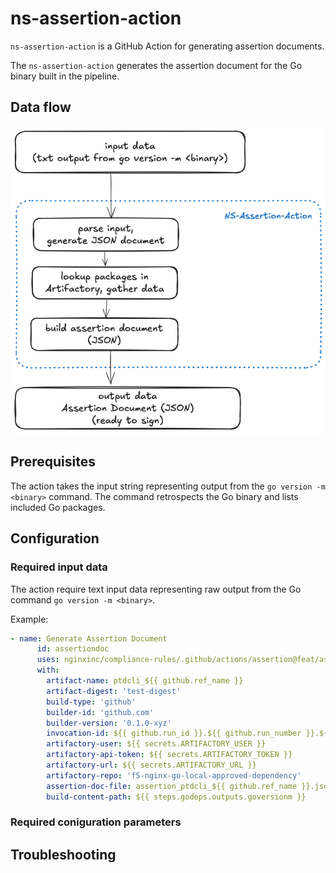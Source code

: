 # ns-assertion-action

`ns-assertion-action` is a GitHub Action for generating assertion documents.

The `ns-assertion-action` generates the assertion document for the Go binary built in the pipeline.

## Data flow

![assertion](img/assertion3.png)

## Prerequisites

The action takes the input string representing output from the `go version -m <binary>` command.
The command retrospects the Go binary and lists included Go packages.

## Configuration

### Required input data

The action require text input data representing raw output from the Go command `go version -m <binary>`.

Example:

```yaml
- name: Generate Assertion Document
      id: assertiondoc
      uses: nginxinc/compliance-rules/.github/actions/assertion@feat/assertion
      with:
        artifact-name: ptdcli_${{ github.ref_name }}
        artifact-digest: 'test-digest'
        build-type: 'github'
        builder-id: 'github.com'
        builder-version: '0.1.0-xyz'
        invocation-id: ${{ github.run_id }}.${{ github.run_number }}.${{ github.run_attempt }}
        artifactory-user: ${{ secrets.ARTIFACTORY_USER }}
        artifactory-api-token: ${{ secrets.ARTIFACTORY_TOKEN }}
        artifactory-url: ${{ secrets.ARTIFACTORY_URL }}
        artifactory-repo: 'f5-nginx-go-local-approved-dependency'
        assertion-doc-file: assertion_ptdcli_${{ github.ref_name }}.json
        build-content-path: ${{ steps.godeps.outputs.goversionm }}

```

### Required coniguration parameters

## Troubleshooting
